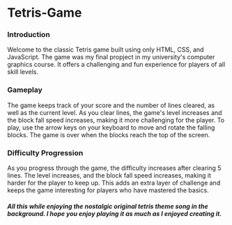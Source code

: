 # Tetris-Game

### Introduction
Welcome to the classic Tetris game built using only HTML, CSS, and JavaScript. The game was my final propject in my university's computer graphics course. It offers a challenging and fun experience for players of all skill levels.

### Gameplay
The game keeps track of your score and the number of lines cleared, as well as the current level. As you clear lines, the game's level increases and the block fall speed increases, making it more challenging for the player. To play, use the arrow keys on your keyboard to move and rotate the falling blocks. The game is over when the blocks reach the top of the screen.

### Difficulty Progression
As you progress through the game, the difficulty increases after clearing 5 lines. The level increases, and the block fall speed increases, making it harder for the player to keep up. This adds an extra layer of challenge and keeps the game interesting for players who have mastered the basics.

#### *All this while enjoying the nostalgic original tetris theme song in the background. I hope you enjoy playing it as much as I enjoyed creating it.*





